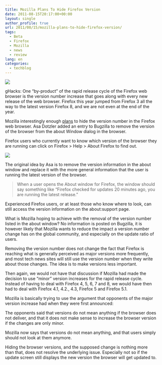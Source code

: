 ```yaml
---
title: Mozilla Plans To Hide Firefox Version
date: 2011-08-15T20:17:00+00:00
layout: single
author_profile: true
url: 2011/08/15/mozilla-plans-to-hide-firefox-version/
tags:
  - Beta
  - Firefox
  - Mozilla
  - news
  - review
lang: en
categories: 
  - techblog
---
```

[![](http://3.bp.blogspot.com/--iUgHInhmNQ/TklyipenvII/AAAAAAAAD-A/1tQlEQXYcNo/s200/logo-wordmark-vertical.png)](http://3.bp.blogspot.com/--iUgHInhmNQ/TklyipenvII/AAAAAAAAD-A/1tQlEQXYcNo/s1600/logo-wordmark-vertical.png)

gHacks: One “by-product” of the rapid release cycle of the Firefox web browser is the version number increase that goes along with every new release of the web browser. Firefox this year jumped from Firefox 3 all the way to the latest version Firefox 8, and we are not even at the end of the year.

Mozilla interestingly enough [plans](https://bugzilla.mozilla.org/show_bug.cgi?id=678775) to hide the version number in the Firefox web browser. Asa Dotzler added an entry to Bugzilla to remove the version of the browser from the about Window dialog in the browser.

Firefox users who currently want to know which version of the browser they are running can click on Firefox > Help > About Firefox to find out.

[![](http://4.bp.blogspot.com/-oHKB-LRUUzE/Tkl3LwLacDI/AAAAAAAAD-E/_xYB7GGsww4/s400/about-firefox.png)](http://4.bp.blogspot.com/-oHKB-LRUUzE/Tkl3LwLacDI/AAAAAAAAD-E/_xYB7GGsww4/s1600/about-firefox.png)

The original idea by Asa is to remove the version information in the about window and replace it with the more general information that the user is running the latest version of the browser.

> When a user opens the About window for Firefox, the window should say something like “Firefox checked for updates 20 minutes ago, you are running the latest release.”

Experienced Firefox users, or at least those who know where to look, can still access the version information on the about:support page.

What is Mozilla hoping to achieve with the removal of the version number listed in the about window? No information is posted on Bugzilla, it is however likely that Mozilla wants to reduce the impact a version number change has on the global community, and especially on the update ratio of users.

Removing the version number does not change the fact that Firefox is reaching what is generally perceived as major versions more frequently, and most tech news sites will still use the version number when they write about those changes. The idea is to make versions less important.

Then again, we would not have that discussion if Mozilla had made the decision to use “minor” version increases for the rapid release cycle. Instead of having to deal with Firefox 4, 5, 6, 7 and 8, we would have then had to deal with Firefox 4.1, 4.2., 4.3, Firefox 5 and Firefox 5.1.

Mozilla is basically trying to use the argument that opponents of the major version increase had when they were first announced:

The opponents said that versions do not mean anything if the browser does not deliver, and that it does not make sense to increase the browser version if the changes are only minor.

Mozilla now says that versions do not mean anything, and that users simply should not look at them anymore.

Hiding the browser versions, and the supposed change is nothing more than that, does not resolve the underlying issue. Especially not so if the update screen still displays the new version the browser will get updated to.